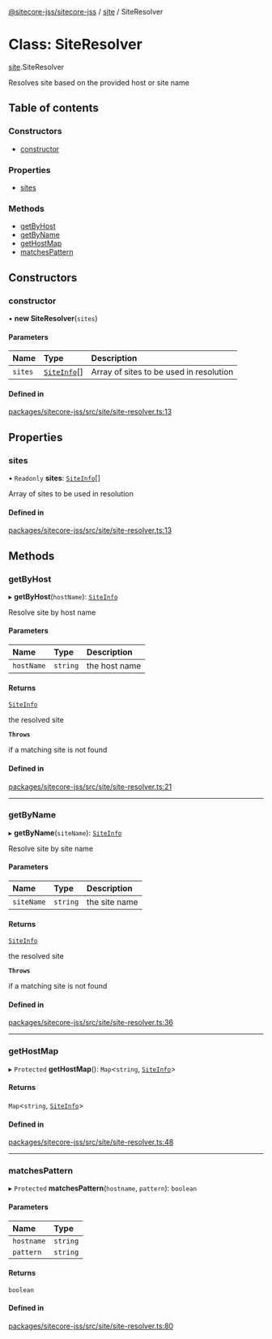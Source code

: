 [@sitecore-jss/sitecore-jss](../README.md) / [site](../modules/site.md) / SiteResolver

# Class: SiteResolver

[site](../modules/site.md).SiteResolver

Resolves site based on the provided host or site name

## Table of contents

### Constructors

- [constructor](site.SiteResolver.md#constructor)

### Properties

- [sites](site.SiteResolver.md#sites)

### Methods

- [getByHost](site.SiteResolver.md#getbyhost)
- [getByName](site.SiteResolver.md#getbyname)
- [getHostMap](site.SiteResolver.md#gethostmap)
- [matchesPattern](site.SiteResolver.md#matchespattern)

## Constructors

### constructor

• **new SiteResolver**(`sites`)

#### Parameters

| Name | Type | Description |
| :------ | :------ | :------ |
| `sites` | [`SiteInfo`](../modules/site.md#siteinfo)[] | Array of sites to be used in resolution |

#### Defined in

[packages/sitecore-jss/src/site/site-resolver.ts:13](https://github.com/Sitecore/jss/blob/ba4603adf/packages/sitecore-jss/src/site/site-resolver.ts#L13)

## Properties

### sites

• `Readonly` **sites**: [`SiteInfo`](../modules/site.md#siteinfo)[]

Array of sites to be used in resolution

#### Defined in

[packages/sitecore-jss/src/site/site-resolver.ts:13](https://github.com/Sitecore/jss/blob/ba4603adf/packages/sitecore-jss/src/site/site-resolver.ts#L13)

## Methods

### getByHost

▸ **getByHost**(`hostName`): [`SiteInfo`](../modules/site.md#siteinfo)

Resolve site by host name

#### Parameters

| Name | Type | Description |
| :------ | :------ | :------ |
| `hostName` | `string` | the host name |

#### Returns

[`SiteInfo`](../modules/site.md#siteinfo)

the resolved site

**`Throws`**

if a matching site is not found

#### Defined in

[packages/sitecore-jss/src/site/site-resolver.ts:21](https://github.com/Sitecore/jss/blob/ba4603adf/packages/sitecore-jss/src/site/site-resolver.ts#L21)

___

### getByName

▸ **getByName**(`siteName`): [`SiteInfo`](../modules/site.md#siteinfo)

Resolve site by site name

#### Parameters

| Name | Type | Description |
| :------ | :------ | :------ |
| `siteName` | `string` | the site name |

#### Returns

[`SiteInfo`](../modules/site.md#siteinfo)

the resolved site

**`Throws`**

if a matching site is not found

#### Defined in

[packages/sitecore-jss/src/site/site-resolver.ts:36](https://github.com/Sitecore/jss/blob/ba4603adf/packages/sitecore-jss/src/site/site-resolver.ts#L36)

___

### getHostMap

▸ `Protected` **getHostMap**(): `Map`\<`string`, [`SiteInfo`](../modules/site.md#siteinfo)\>

#### Returns

`Map`\<`string`, [`SiteInfo`](../modules/site.md#siteinfo)\>

#### Defined in

[packages/sitecore-jss/src/site/site-resolver.ts:48](https://github.com/Sitecore/jss/blob/ba4603adf/packages/sitecore-jss/src/site/site-resolver.ts#L48)

___

### matchesPattern

▸ `Protected` **matchesPattern**(`hostname`, `pattern`): `boolean`

#### Parameters

| Name | Type |
| :------ | :------ |
| `hostname` | `string` |
| `pattern` | `string` |

#### Returns

`boolean`

#### Defined in

[packages/sitecore-jss/src/site/site-resolver.ts:80](https://github.com/Sitecore/jss/blob/ba4603adf/packages/sitecore-jss/src/site/site-resolver.ts#L80)
